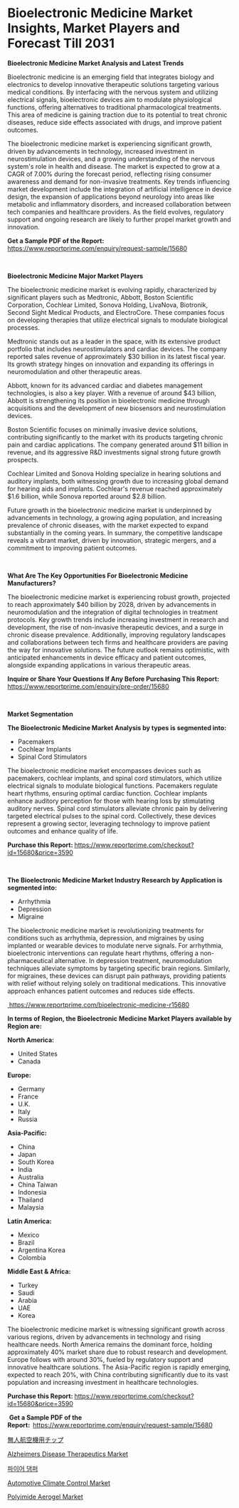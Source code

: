 <p><h1>Bioelectronic Medicine Market Insights, Market Players and Forecast Till 2031</h1></p><p><strong>Bioelectronic Medicine Market Analysis and Latest Trends</strong></p>
<p><p>Bioelectronic medicine is an emerging field that integrates biology and electronics to develop innovative therapeutic solutions targeting various medical conditions. By interfacing with the nervous system and utilizing electrical signals, bioelectronic devices aim to modulate physiological functions, offering alternatives to traditional pharmacological treatments. This area of medicine is gaining traction due to its potential to treat chronic diseases, reduce side effects associated with drugs, and improve patient outcomes.</p><p>The bioelectronic medicine market is experiencing significant growth, driven by advancements in technology, increased investment in neurostimulation devices, and a growing understanding of the nervous system's role in health and disease. The market is expected to grow at a CAGR of 7.00% during the forecast period, reflecting rising consumer awareness and demand for non-invasive treatments. Key trends influencing market development include the integration of artificial intelligence in device design, the expansion of applications beyond neurology into areas like metabolic and inflammatory disorders, and increased collaboration between tech companies and healthcare providers. As the field evolves, regulatory support and ongoing research are likely to further propel market growth and innovation.</p></p>
<p><strong>Get a Sample PDF of the Report:&nbsp;</strong> <a href="https://www.reportprime.com/enquiry/request-sample/15680">https://www.reportprime.com/enquiry/request-sample/15680</a></p>
<p>&nbsp;</p>
<p><strong>Bioelectronic Medicine Major Market Players</strong></p>
<p><p>The bioelectronic medicine market is evolving rapidly, characterized by significant players such as Medtronic, Abbott, Boston Scientific Corporation, Cochlear Limited, Sonova Holding, LivaNova, Biotronik, Second Sight Medical Products, and ElectroCore. These companies focus on developing therapies that utilize electrical signals to modulate biological processes.</p><p>Medtronic stands out as a leader in the space, with its extensive product portfolio that includes neurostimulators and cardiac devices. The company reported sales revenue of approximately $30 billion in its latest fiscal year. Its growth strategy hinges on innovation and expanding its offerings in neuromodulation and other therapeutic areas.</p><p>Abbott, known for its advanced cardiac and diabetes management technologies, is also a key player. With a revenue of around $43 billion, Abbott is strengthening its position in bioelectronic medicine through acquisitions and the development of new biosensors and neurostimulation devices.</p><p>Boston Scientific focuses on minimally invasive device solutions, contributing significantly to the market with its products targeting chronic pain and cardiac applications. The company generated around $11 billion in revenue, and its aggressive R&D investments signal strong future growth prospects.</p><p>Cochlear Limited and Sonova Holding specialize in hearing solutions and auditory implants, both witnessing growth due to increasing global demand for hearing aids and implants. Cochlear's revenue reached approximately $1.6 billion, while Sonova reported around $2.8 billion.</p><p>Future growth in the bioelectronic medicine market is underpinned by advancements in technology, a growing aging population, and increasing prevalence of chronic diseases, with the market expected to expand substantially in the coming years. In summary, the competitive landscape reveals a vibrant market, driven by innovation, strategic mergers, and a commitment to improving patient outcomes.</p></p>
<p>&nbsp;</p>
<p><strong>What Are The Key Opportunities For Bioelectronic Medicine Manufacturers?</strong></p>
<p><p>The bioelectronic medicine market is experiencing robust growth, projected to reach approximately $40 billion by 2028, driven by advancements in neuromodulation and the integration of digital technologies in treatment protocols. Key growth trends include increasing investment in research and development, the rise of non-invasive therapeutic devices, and a surge in chronic disease prevalence. Additionally, improving regulatory landscapes and collaborations between tech firms and healthcare providers are paving the way for innovative solutions. The future outlook remains optimistic, with anticipated enhancements in device efficacy and patient outcomes, alongside expanding applications in various therapeutic areas.</p></p>
<p><strong>Inquire or Share Your Questions If Any Before Purchasing This Report:</strong> <a href="https://www.reportprime.com/enquiry/pre-order/15680">https://www.reportprime.com/enquiry/pre-order/15680</a></p>
<p>&nbsp;</p>
<p><strong>Market Segmentation</strong></p>
<p><strong>The Bioelectronic Medicine Market Analysis by types is segmented into:</strong></p>
<p><ul><li>Pacemakers</li><li>Cochlear Implants</li><li>Spinal Cord Stimulators</li></ul></p>
<p><p>The bioelectronic medicine market encompasses devices such as pacemakers, cochlear implants, and spinal cord stimulators, which utilize electrical signals to modulate biological functions. Pacemakers regulate heart rhythms, ensuring optimal cardiac function. Cochlear implants enhance auditory perception for those with hearing loss by stimulating auditory nerves. Spinal cord stimulators alleviate chronic pain by delivering targeted electrical pulses to the spinal cord. Collectively, these devices represent a growing sector, leveraging technology to improve patient outcomes and enhance quality of life.</p></p>
<p><strong>Purchase this Report:&nbsp;</strong><a href="https://www.reportprime.com/checkout?id=15680&price=3590">https://www.reportprime.com/checkout?id=15680&price=3590</a></p>
<p>&nbsp;</p>
<p><strong>The Bioelectronic Medicine Market Industry Research by Application is segmented into:</strong></p>
<p><ul><li>Arrhythmia</li><li>Depression</li><li>Migraine</li></ul></p>
<p><p>The bioelectronic medicine market is revolutionizing treatments for conditions such as arrhythmia, depression, and migraines by using implanted or wearable devices to modulate nerve signals. For arrhythmia, bioelectronic interventions can regulate heart rhythms, offering a non-pharmaceutical alternative. In depression treatment, neuromodulation techniques alleviate symptoms by targeting specific brain regions. Similarly, for migraines, these devices can disrupt pain pathways, providing patients with relief without relying solely on traditional medications. This innovative approach enhances patient outcomes and reduces side effects.</p></p>
<p><a href="https://www.reportprime.com/bioelectronic-medicine-r15680">&nbsp;https://www.reportprime.com/bioelectronic-medicine-r15680</a></p>
<p><strong>In terms of Region, the Bioelectronic Medicine Market Players available by Region are:</strong></p>
<p>
    <p> <strong> North America: </strong>
        <ul>
            <li>United States</li>
            <li>Canada</li>
        </ul>
        </p> 
    <p> <strong> Europe: </strong>
        <ul>
            <li>Germany</li>
            <li>France</li>
            <li>U.K.</li>
            <li>Italy</li>
            <li>Russia</li>
        </ul>
        </p> 
    <p> <strong> Asia-Pacific: </strong>
        <ul>
            <li>China</li>
            <li>Japan</li>
            <li>South Korea</li>
            <li>India</li>
            <li>Australia</li>
            <li>China Taiwan</li>
            <li>Indonesia</li>
            <li>Thailand</li>
            <li>Malaysia</li>
        </ul>
        </p> 
    <p> <strong> Latin America: </strong>
        <ul>
            <li>Mexico</li>
            <li>Brazil</li>
            <li>Argentina Korea</li>
            <li>Colombia</li>
        </ul>
        </p> 
    <p> <strong> Middle East & Africa: </strong>
        <ul>
            <li>Turkey</li>
            <li>Saudi</li>
            <li>Arabia</li>
            <li>UAE</li>
            <li>Korea</li>
        </ul>
    </p>
    </p>
<p><p>The bioelectronic medicine market is witnessing significant growth across various regions, driven by advancements in technology and rising healthcare needs. North America remains the dominant force, holding approximately 40% market share due to robust research and development. Europe follows with around 30%, fueled by regulatory support and innovative healthcare solutions. The Asia-Pacific region is rapidly emerging, expected to reach 20%, with China contributing significantly due to its vast population and increasing investment in healthcare technologies.</p></p>
<p><strong>Purchase this Report: </strong><a href="https://www.reportprime.com/checkout?id=15680&price=3590">https://www.reportprime.com/checkout?id=15680&price=3590</a></p>
<p>&nbsp;<strong>Get a Sample PDF of the Report:&nbsp;&nbsp;</strong><a href="https://www.reportprime.com/enquiry/request-sample/15680">https://www.reportprime.com/enquiry/request-sample/15680</a></p>
<p><strong></strong></p>
<p><p><a href="https://medium.com/@qyzhmeiu47/uav-chips-market-%E3%81%AF-%E3%82%B3%E3%82%B9%E3%83%88%E7%AE%A1%E7%90%86%E3%81%A8%E5%8A%B9%E7%8E%87%E5%90%91%E4%B8%8A%E3%82%92%E5%84%AA%E5%85%88%E3%81%97%E3%81%BE%E3%81%99-%E3%81%95%E3%82%89%E3%81%AB-%E5%A0%B1%E5%91%8A%E6%9B%B8%E3%81%AF%E5%B8%82%E5%A0%B4%E3%81%AE%E9%9C%80%E8%A6%81%E9%9D%A2%E3%81%A8%E4%BE%9B%E7%B5%A6%E9%9D%A2%E3%81%AE%E4%B8%A1%E6%96%B9%E3%82%92%E3%82%AB%E3%83%90%E3%83%BC%E3%81%97%E3%81%A6%E3%81%84%E3%81%BE%E3%81%99-uav-chips-%E5%B8%82%E5%A0%B4%E3%81%AF-2024-%E3%81%8B%E3%82%89-12-e413076ce512">無人航空機用チップ</a></p><p><a href="https://github.com/pizolina/Market-Research-Report-List-6/blob/main/alzheimers-disease-therapeutics-market.md">Alzheimers Disease Therapeutics Market</a></p><p><a href="https://medium.com/@rudyswaniafgwski56664/%EC%84%B8%EA%B3%84-fire-damper-market-%EC%9D%80-2024%EC%97%90%EC%84%9C-2031%EB%A1%9C-%EC%97%B0%ED%8F%89%EA%B7%A0-%EC%A6%9D%EA%B0%80%EC%9C%A8%EC%9D%84-%EB%B3%B4%EC%9D%BC-%EA%B2%83%EC%9C%BC%EB%A1%9C-%EC%98%88%EC%83%81%EB%90%A9%EB%8B%88%EB%8B%A4-75e0fb1a8f69">파이어 댐퍼</a></p><p><a href="https://issuu.com/reportprime-2/docs/automotive-climate-control-market-s_7b1ee4c0d717a6">Automotive Climate Control Market</a></p><p><a href="https://medium.com/@benjamin.james7456/the-polyimide-aerogel-market-is-anticipated-to-experience-significant-growth-with-a-projected-95e5045f4c31">Polyimide Aerogel Market</a></p></p>
